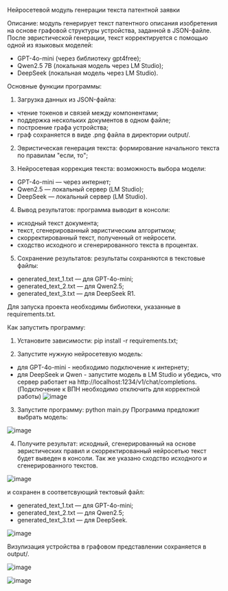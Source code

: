 Нейросетевой модуль генерации текста патентной заявки

Описание: модуль генерирует текст патентного описания изобретения на основе графовой структуры устройства, заданной в JSON-файле. 
После эвристической генерации, текст корректируется с помощью одной из языковых моделей:
- GPT-4o-mini (через библиотеку gpt4free);
- Qwen2.5 7B (локальная модель через LM Studio);
- DeepSeek (локальная модель через LM Studio).

Основные функции программы:
1. Загрузка данных из JSON-файла:
- чтение токенов и связей между компонентами;
- поддержка нескольких документов в одном файле;
- построение графа устройства;
- граф сохраняется в виде .png файла в директории output/.

2. Эвристическая генерация текста: формирование начального  текста по правилам "если, то";

3. Нейросетевая коррекция текста: возможность выбора модели:
- GPT-4o-mini — через интернет;
- Qwen2.5 — локальный сервер (LM Studio);
- DeepSeek — локальный сервер (LM Studio).

4. Вывод результатов: программа выводит в консоли:
- исходный текст документа;
- текст, сгенерированный эвристическим алгоритмом;
- скорректированный текст, полученный от нейросети.
- сходство исходного и сгенерированного текста в процентах.

5. Сохранение результатов: результаты сохраняются в текстовые файлы:
- generated_text_1.txt — для GPT-4o-mini;
- generated_text_2.txt — для Qwen2.5;
- generated_text_3.txt — для DeepSeek R1.

Для запуска проекта необходимы бибиотеки, указанные в requirements.txt.

Как запустить программу:
1. Установите зависимости: pip install -r requirements.txt;

2. Запустите нужную нейросетевую модель:
- для GPT-4o-mini - необходимо подключение к интернету;
- для DeepSeek и Qwen - запустите модель в LM Studio и убедись, что сервер работает на http://localhost:1234/v1/chat/completions. (Подключение к ВПН необходимо отключить для корректной работы)
![image](https://github.com/user-attachments/assets/72c9d338-f365-4d93-aea2-3375c00421b9)
3. Запустите программу: python main.py
Программа предложит выбрать модель:

![image](https://github.com/user-attachments/assets/9e0b93fc-02bd-4feb-8899-258f8e9c4864)


4. Получите результат: исходный, сгенерированный на основе эвристических правил и скорректированный нейросетью текст будет выведен в консоли. Так же указано сходство исходного и сгенерированного текстов.
   
![image](https://github.com/user-attachments/assets/56507971-5830-4182-bf0a-b4a0aad7c633)


и сохранен в соответсвующий тектовый файл:
- generated_text_1.txt — для GPT-4o-mini;
- generated_text_2.txt — для Qwen2.5;
- generated_text_3.txt — для DeepSeek.
  
![image](https://github.com/user-attachments/assets/6604c804-3f1e-42e7-a4f6-e0e48470d23c)

Визулизация устройства в графовом представлении сохраняется в output/.

![image](https://github.com/user-attachments/assets/2a56f483-a218-465a-89af-4e7c985b18a9)

![image](https://github.com/user-attachments/assets/41872f63-8754-46a2-95d7-0c8fdeef6165)
